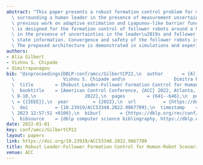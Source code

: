 ```yaml
---
abstract: "This paper presents a robust formation control problem for multiple robots\
  \ surrounding a human leader in the presence of measurement uncertainties. Utilizing\
  \ previous work on adaptive estimation and Lyapunov-like barrier functions, an architecture\
  \ is designed for the formation control of follower robots around a human leader\
  \ in the presence of uncertainties in the leader\u2019s and follower robots\u2019\
  \ state information. Convergence and safety of the follower robots is proved formally.\
  \ The proposed architecture is demonstrated in simulations and experiments."
authors:
- Alia Gilbert
- Vishnu S. Chipade
- dimitrapanagou
bib: "@inproceedings{DBLP:conf/amcc/GilbertCP22,\n  author       = {Alia Gilbert and\n\
  \                  Vishnu S. Chipade and\n                  Dimitra Panagou},\n\
  \  title        = {Robust Leader-Follower Formation Control for Human-Robot Scenarios},\n\
  \  booktitle    = {American Control Conference, {ACC} 2022, Atlanta, GA, USA, June\
  \ 8-10,\n                  2022},\n  pages        = {641--646},\n  publisher   \
  \ = {{IEEE}},\n  year         = {2022},\n  url          = {https://doi.org/10.23919/ACC53348.2022.9867709},\n\
  \  doi          = {10.23919/ACC53348.2022.9867709},\n  timestamp    = {Mon, 06 Nov\
  \ 2023 12:57:51 +0100},\n  biburl       = {https://dblp.org/rec/conf/amcc/GilbertCP22.bib},\n\
  \  bibsource    = {dblp computer science bibliography, https://dblp.org}\n}"
date: 2022-01-01
key: conf/amcc/GilbertCP22
layout: papers
link: https://doi.org/10.23919/ACC53348.2022.9867709
title: Robust Leader-Follower Formation Control for Human-Robot Scenarios.
venue: ACC
---
```

